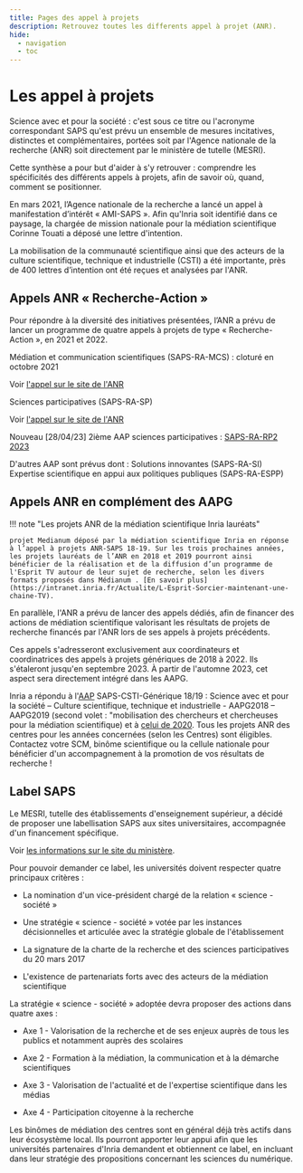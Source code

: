 ```yaml
---
title: Pages des appel à projets
description: Retrouvez toutes les differents appel à projet (ANR).
hide:
  - navigation
  - toc
---
```


# Les appel à projets 

Science avec et pour la société : c'est sous ce titre ou l'acronyme correspondant SAPS qu'est prévu un ensemble de mesures incitatives, distinctes et complémentaires, portées soit par l'Agence nationale de la recherche (ANR) soit directement par le ministère de tutelle (MESRI).

Cette synthèse a pour but d'aider à s'y retrouver : comprendre les spécificités des différents appels à projets, afin de savoir où, quand, comment se positionner.

En mars 2021, l’Agence nationale de la recherche a lancé un appel à manifestation d’intérêt « AMI-SAPS ».  Afin qu'Inria soit identifié dans ce paysage,  la chargée de mission nationale pour la médiation scientifique Corinne Touati a déposé une lettre d'intention.

La mobilisation de la communauté scientifique ainsi que des acteurs de la culture scientifique, technique et industrielle (CSTI) a été importante, près de 400 lettres d’intention ont été reçues et analysées par l'ANR.

## Appels ANR « Recherche-Action »

Pour répondre à la diversité des initiatives présentées, l’ANR a prévu de lancer un programme de quatre appels à projets de type « Recherche-Action »,  en 2021 et 2022.

Médiation et communication scientifiques (SAPS-RA-MCS) : cloturé en octobre 2021

Voir [l'appel sur le site de l'ANR](https://anr.fr/fr/detail/call/appel-a-projets-saps-ra-mcs-2021-science-avec-et-pour-la-societe-recherche-action-mediation-et/)

Sciences participatives (SAPS-RA-SP)

Voir [l'appel sur le site de l'ANR](https://anr.fr/fr/detail/call/appel-a-projets-science-avec-et-pour-la-societe-recherches-participatives/)

Nouveau [28/04/23] 2ième AAP sciences participatives : [SAPS-RA-RP2 2023](https://anr.fr/fr/detail/call/appel-a-projets-science-avec-et-pour-la-societe-recherches-participatives-2/)

D'autres AAP sont prévus dont :
Solutions innovantes (SAPS-RA-SI)
Expertise scientifique en appui aux politiques publiques (SAPS-RA-ESPP)

## Appels ANR en complément des AAPG
 

!!! note "Les projets ANR de la médiation scientifique Inria lauréats"

    projet Medianum déposé par la médiation scientifique Inria en réponse à l’appel à projets ANR-SAPS 18-19. Sur les trois prochaines années, les projets lauréats de l’ANR en 2018 et 2019 pourront ainsi bénéficier de la réalisation et de la diffusion d’un programme de l'Esprit TV autour de leur sujet de recherche, selon les divers formats proposés dans Médianum . [En savoir plus](https://intranet.inria.fr/Actualite/L-Esprit-Sorcier-maintenant-une-chaine-TV).

En parallèle, l'ANR a prévu de lancer des appels dédiés, afin de financer des actions de médiation scientifique valorisant les résultats de projets de recherche financés par l'ANR lors de ses appels à projets précédents.

Ces appels s'adresseront exclusivement aux coordinateurs et coordinatrices des appels à projets génériques de 2018 à 2022. Ils s'étaleront jusqu'en septembre 2023. À partir de l'automne 2023, cet aspect sera directement intégré dans les AAPG.

Inria a répondu à l'[AAP](https://anr.fr/fr/detail/call/appel-saps-csti-generique-1819-science-avec-et-pour-la-societe-culture-scientifique-technique/) SAPS-CSTI-Générique 18/19 : Science avec et pour la société – Culture scientifique, technique et industrielle - AAPG2018 – AAPG2019 (second volet : "mobilisation des chercheurs et chercheuses pour la médiation scientifique) et à [celui de 2020](https://anr.fr/fr/detail/call/science-avec-et-pour-la-societe-culture-scientifique-technique-et-industrielle-aapg2020/). Tous les projets ANR des centres pour les années concernées (selon les Centres) sont éligibles. Contactez votre SCM, binôme scientifique ou la cellule nationale pour bénéficier d'un accompagnement à la promotion de vos résultats de recherche !

## Label SAPS

Le MESRI, tutelle des établissements d'enseignement supérieur, a décidé de proposer une labellisation SAPS aux sites universitaires, accompagnée d'un financement spécifique.

Voir [les informations sur le site du ministère](https://www.enseignementsup-recherche.gouv.fr/fr/criteres-du-label-science-avec-et-pour-la-societe-saps-49490).

Pour pouvoir demander ce label, les universités doivent respecter quatre principaux critères :

- La nomination d'un vice-président chargé de la relation « science - société »

- Une stratégie « science - société » votée par les instances décisionnelles et articulée avec la stratégie globale de l'établissement

- La signature de la charte de la recherche et des sciences participatives du 20 mars 2017

- L'existence de partenariats forts avec des acteurs de la médiation scientifique

La stratégie « science - société » adoptée devra proposer des actions dans quatre axes :

- Axe 1 - Valorisation de la recherche et de ses enjeux auprès de tous les publics et notamment auprès des scolaires

- Axe 2 - Formation à la médiation, la communication et à la démarche scientifiques

- Axe 3 - Valorisation de l'actualité et de l'expertise scientifique dans les médias

- Axe 4 - Participation citoyenne à la recherche

Les binômes de médiation des centres sont en général déjà très actifs dans leur écosystème local. Ils pourront apporter leur appui afin que les universités partenaires d'Inria demandent et obtiennent ce label, en incluant dans leur stratégie des propositions concernant les sciences du numérique.